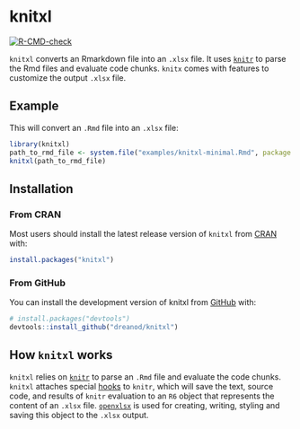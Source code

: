 
# knitxl

<!-- badges: start -->
[![R-CMD-check](https://github.com/dreanod/knitxl/actions/workflows/R-CMD-check.yaml/badge.svg)](https://github.com/dreanod/knitxl/actions/workflows/R-CMD-check.yaml)
<!-- badges: end -->

`knitxl` converts an Rmarkdown file into an `.xlsx` file. It uses 
[`knitr`](https://yihui.org/knitr/) to parse the Rmd files and evaluate code 
chunks. `knitx` comes with features to customize the output `.xlsx` file.

## Example

This will convert an `.Rmd` file into an `.xlsx` file:

```r
library(knitxl)
path_to_rmd_file <- system.file("examples/knitxl-minimal.Rmd", package = "knitxl")
knitxl(path_to_rmd_file)
```

## Installation

### From CRAN

Most users should install the latest release version of `knitxl` from 
[CRAN](https://cran.r-project.org) with:

```r
install.packages("knitxl")
```

### From GitHub

You can install the development version of knitxl from 
[GitHub](https://github.com/) with:

``` r
# install.packages("devtools")
devtools::install_github("dreanod/knitxl")
```

## How `knitxl` works

`knitxl` relies on [`knitr`](https://yihui.org/knitr/) to parse an `.Rmd` file 
and evaluate the code chunks. `knitxl` attaches special 
[hooks](https://yihui.org/knitr/hooks/)  to `knitr`, which will save the 
text, source code, and results of `knitr` evaluation to an `R6` object that 
represents the content of an `.xlsx` file. 
[`openxlsx`](https://ycphs.github.io/openxlsx/index.html) is used for creating, 
writing, styling and saving this object to the `.xlsx` output. 

